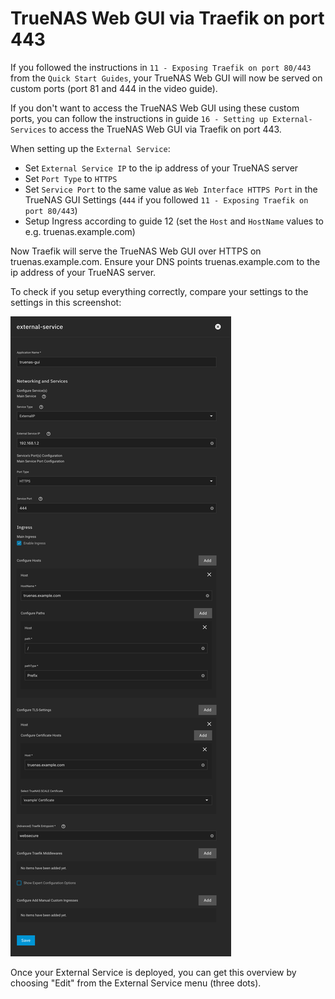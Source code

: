 # TrueNAS Web GUI via Traefik on port 443

If you followed the instructions in `11 - Exposing Traefik on port 80/443` from the `Quick Start Guides`, your TrueNAS Web GUI will now be served on custom ports (port 81 and 444 in the video guide).

If you don't want to access the TrueNAS Web GUI using these custom ports, you can follow the instructions in guide `16 - Setting up External-Services` to access the TrueNAS Web GUI via Traefik on port 443.

When setting up the `External Service`:
- Set `External Service IP` to the ip address of your TrueNAS server
- Set `Port Type` to `HTTPS`
- Set `Service Port` to the same value as `Web Interface HTTPS Port` in the TrueNAS GUI Settings (`444` if you followed `11 - Exposing Traefik on port 80/443`)
- Setup Ingress according to guide 12 (set the `Host` and `HostName` values to e.g. truenas.example.com)

Now Traefik will serve the TrueNAS Web GUI over HTTPS on truenas.example.com. Ensure your DNS points truenas.example.com to the ip address of your TrueNAS server.

To check if you setup everything correctly, compare your settings to the settings in this screenshot:

![Screenshot with External Service settings overview](./truenas-web-gui-via-traefik-screenshot.png?raw=true "Screenshot with External Service settings overview")

Once your External Service is deployed, you can get this overview by choosing "Edit" from the External Service menu (three dots).